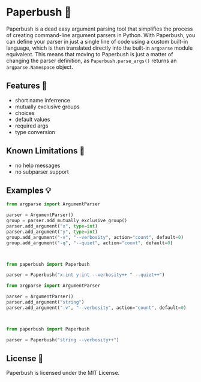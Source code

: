 # Paperbush 🌿

Paperbush is a dead easy argument parsing tool that simplifies the process of creating command-line argument parsers in Python. With Paperbush, you can define your parser in just a single line of code using a custom built-in language, which is then translated directly into the built-in `argparse` module equivalent. This means that moving to Paperbush is just a matter of changing the parser definition, as `Paperbush.parse_args()` returns an `argparse.Namespace` object.

## Features 🌟
- short name inferrence
- mutually exclusive groups
- choices
- default values
- required args
- type conversion

## Known Limitations 🚫
- no help messages
- no subparser support

## Examples 💡
```py
from argparse import ArgumentParser

parser = ArgumentParser()
group = parser.add_mutually_exclusive_group()
parser.add_argument("x", type=int)
parser.add_argument("y", type=int)
group.add_argument("-v", "--verbosity", action="count", default=0)
group.add_argument("-q", "--quiet", action="count", default=0)



from paperbush import Paperbush

parser = Paperbush("x:int y:int --verbosity++ ^ --quiet++")
```
```py
from argparse import ArgumentParser

parser = ArgumentParser()
parser.add_argument("string")
parser.add_argument("-v", "--verbosity", action="count", default=0)



from paperbush import Paperbush

parser = Paperbush("string --verbosity++")
```

## License 📃
Paperbush is licensed under the MIT License.
